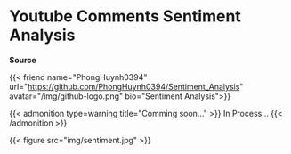 # Youtube Comments Sentiment Analysis


<!--more-->

**Source**

{{< friend name="PhongHuynh0394" url="https://github.com/PhongHuynh0394/Sentiment_Analysis" avatar="/img/github-logo.png" bio="Sentiment Analysis">}}

{{< admonition type=warning title="Comming soon..." >}}
In Process...
{{< /admonition >}}

{{< figure src="img/sentiment.jpg" >}}
